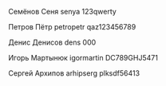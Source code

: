 Семёнов
Сеня
senya
123qwerty


Петров
Пётр
petropetr
qaz123456789


Денис
Денисов
dens
000


Игорь
Мартынюк
igormartin
DC789GHJ5471


Сергей
Архипов
arhipserg
plksdf56413